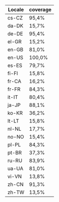 ﻿| Locale | coverage |
| ------ | -------- |
| cs-CZ | 95,4% |
| da-DK | 15,7% |
| de-DE | 95,4% |
| el-GR | 15,2% |
| en-GB | 81,0% |
| en-US | 100,0% |
| es-ES | 79,7% |
| fi-FI | 15,8% |
| fr-CA | 16,2% |
| fr-FR | 84,3% |
| it-IT | 80,4% |
| ja-JP | 88,1% |
| ko-KR | 36,2% |
| lt-LT | 15,8% |
| nl-NL | 17,7% |
| no-NO | 15,4% |
| pl-PL | 84,3% |
| pt-BR | 37,3% |
| ru-RU | 83,9% |
| ua-UA | 81,0% |
| vi-VN | 13,8% |
| zh-CN | 91,3% |
| zh-TW | 13,5% |
